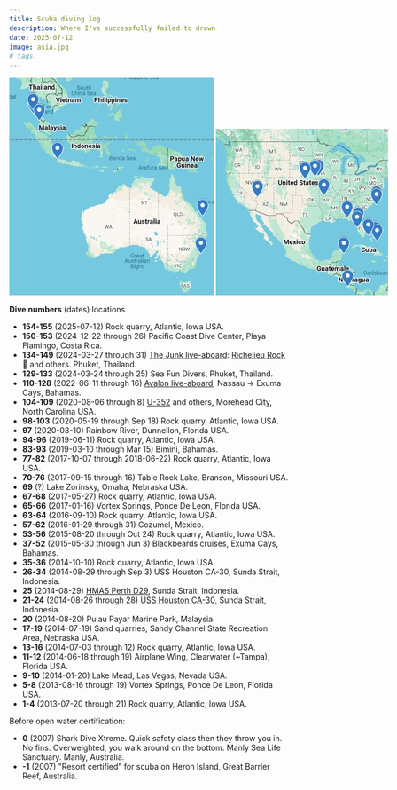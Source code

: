 ```yaml
---
title: Scuba diving log
description: Where I've successfully failed to drown
date: 2025-07-12
image: asia.jpg
# tags:
---
```


<p><nobr>
<a href="https://www.google.com/maps/d/u/0/edit?mid=1ZaPNEtNn269_xnvebtSK-MsmIVSlVRU&usp=sharing">
<img src="./asia.jpg" alt="Asian dives"/>
<img src="./north_america.jpg" alt="North American dives"/>
</a>
</nobr></p>

**Dive numbers** (dates) locations

* **154-155** (2025-07-12) Rock quarry, Atlantic, Iowa USA.
* **150-153** (2024-12-22 through 26) Pacific Coast Dive Center, Playa Flamingo, Costa Rica.
* **134-149** (2024-03-27 through 31) [The Junk live-aboard](https://thejunk.com/):
  [Richelieu Rock](https://www.youtube.com/watch?v=NJg0zsLDKaA) 🤯 and others. Phuket, Thailand.
* **129-133** (2024-03-24 through 25) Sea Fun Divers, Phuket, Thailand.
* **110-128** (2022-06-11 through 16) [Avalon live-aboard](https://www.lostislandvoyages.com/Avalon),
  Nassau -> Exuma Cays, Bahamas.
* **104-109** (2020-08-06 through 8) [U-352](https://en.wikipedia.org/wiki/German_submarine_U-352#Dive_site)
  and others, Morehead City, North Carolina USA.
* **98-103** (2020-05-19 through Sep 18) Rock quarry, Atlantic, Iowa USA.
* **97** (2020-03-10) Rainbow River, Dunnellon, Florida USA.
* **94-96** (2019-06-11) Rock quarry, Atlantic, Iowa USA.
* **83-93** (2019-03-10 through Mar 15) Bimini, Bahamas.
* **77-82** (2017-10-07 through 2018-06-22) Rock quarry, Atlantic, Iowa USA.
* **70-76** (2017-09-15 through 16) Table Rock Lake, Branson, Missouri USA.
* **69** (?) Lake Zorinsky, Omaha, Nebraska USA.
* **67-68** (2017-05-27) Rock quarry, Atlantic, Iowa USA.
* **65-66** (2017-01-16) Vortex Springs, Ponce De Leon, Florida USA.
* **63-64** (2016-09-10) Rock quarry, Atlantic, Iowa USA.
* **57-62** (2016-01-29 through 31) Cozumel, Mexico.
* **53-56** (2015-08-20 through Oct 24) Rock quarry, Atlantic, Iowa USA.
* **37-52** (2015-05-30 through Jun 3) Blackbeards cruises, Exuma Cays, Bahamas.
* **35-36** (2014-10-10) Rock quarry, Atlantic, Iowa USA.
* **26-34** (2014-08-29 through Sep 3) USS Houston CA-30, Sunda Strait, Indonesia.
* **25** (2014-08-29) [HMAS Perth D29](https://en.wikipedia.org/wiki/HMAS_Perth_(D29)#Battle_of_Sunda_Strait), Sunda Strait, Indonesia.
* **21-24** (2014-08-26 through 28) [USS Houston CA-30](https://usshoustondive.com/divers/jay_hannah/), Sunda Strait, Indonesia.
* **20** (2014-08-20) Pulau Payar Marine Park, Malaysia.
* **17-19** (2014-07-19) Sand quarries, Sandy Channel State Recreation Area, Nebraska USA.
* **13-16** (2014-07-03 through 12) Rock quarry, Atlantic, Iowa USA.
* **11-12** (2014-06-18 through 19) Airplane Wing, Clearwater (~Tampa), Florida USA.
* **9-10** (2014-01-20) Lake Mead, Las Vegas, Nevada USA.
* **5-8** (2013-08-16 through 19) Vortex Springs, Ponce De Leon, Florida USA.
* **1-4** (2013-07-20 through 21) Rock quarry, Atlantic, Iowa USA.

Before open water certification:

* **0** (2007) Shark Dive Xtreme. Quick safety class then they throw you in. No fins. Overweighted,
  you walk around on the bottom. Manly Sea Life Sanctuary. Manly, Australia.
* **-1** (2007) "Resort certified" for scuba on Heron Island, Great Barrier Reef, Australia.
